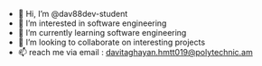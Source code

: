 - 👋 Hi, I’m @dav88dev-student
- 👀 I’m interested in software engineering
- 🌱 I’m currently learning software engineering
- 💞️ I’m looking to collaborate on interesting projects
- 📫 reach me via email : davitaghayan.hmtt019@polytechnic.am

<!---
dav88dev-student/dav88dev-student is a ✨ special ✨ repository because its `README.md` (this file) appears on your GitHub profile.
You can click the Preview link to take a look at your changes.
--->
